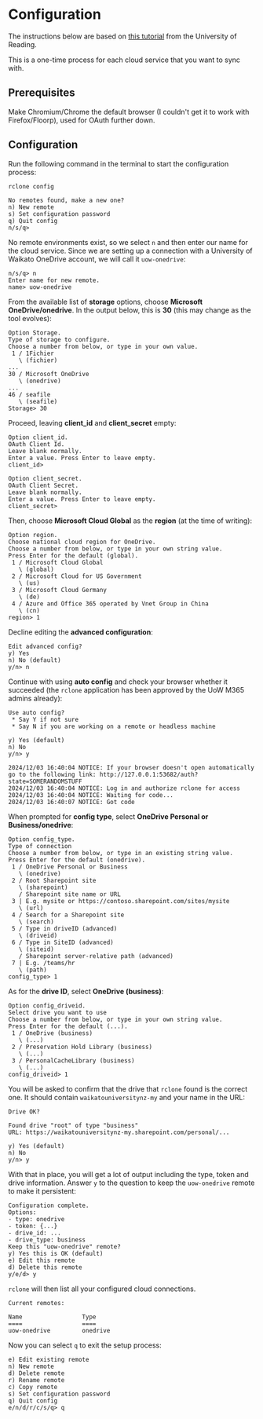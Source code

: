 # Configuration

The instructions below are based on [this tutorial](https://research.reading.ac.uk/act/knowledgebase/rclone-sync/)
from the University of Reading.

This is a one-time process for each cloud service that you want to sync with.


## Prerequisites

Make Chromium/Chrome the default browser (I couldn't get it to work with Firefox/Floorp), used for OAuth further down.


## Configuration

Run the following command in the terminal to start the configuration process:

```bash
rclone config
```

```
No remotes found, make a new one?
n) New remote
s) Set configuration password
q) Quit config
n/s/q> 
```

No remote environments exist, so we select `n` and then enter our name for the cloud service.
Since we are setting up a connection with a University of Waikato OneDrive account, we will call it `uow-onedrive`: 

```
n/s/q> n
Enter name for new remote.
name> uow-onedrive
```

From the available list of **storage** options, choose **Microsoft OneDrive/onedrive**. In the
output below, this is **30** (this may change as the tool evolves):

```
Option Storage.
Type of storage to configure.
Choose a number from below, or type in your own value.
 1 / 1Fichier
   \ (fichier)
...
30 / Microsoft OneDrive
   \ (onedrive)
...
46 / seafile
   \ (seafile)
Storage> 30
```

Proceed, leaving **client_id** and **client_secret** empty:  

```
Option client_id.
OAuth Client Id.
Leave blank normally.
Enter a value. Press Enter to leave empty.
client_id>

Option client_secret.
OAuth Client Secret.
Leave blank normally.
Enter a value. Press Enter to leave empty.
client_secret>
```

Then, choose **Microsoft Cloud Global** as the **region** (at the time of writing):

```
Option region.
Choose national cloud region for OneDrive.
Choose a number from below, or type in your own string value.
Press Enter for the default (global).
 1 / Microsoft Cloud Global
   \ (global)
 2 / Microsoft Cloud for US Government
   \ (us)
 3 / Microsoft Cloud Germany
   \ (de)
 4 / Azure and Office 365 operated by Vnet Group in China
   \ (cn)
region> 1
```

Decline editing the **advanced configuration**:

```
Edit advanced config?
y) Yes
n) No (default)
y/n> n
```

Continue with using **auto config** and check your browser whether it succeeded 
(the `rclone` application has been approved by the UoW M365 admins already):

```
Use auto config?
 * Say Y if not sure
 * Say N if you are working on a remote or headless machine

y) Yes (default)
n) No
y/n> y

2024/12/03 16:40:04 NOTICE: If your browser doesn't open automatically go to the following link: http://127.0.0.1:53682/auth?state=SOMERANDOMSTUFF
2024/12/03 16:40:04 NOTICE: Log in and authorize rclone for access
2024/12/03 16:40:04 NOTICE: Waiting for code...
2024/12/03 16:40:07 NOTICE: Got code
```

When prompted for **config type**, select **OneDrive Personal or Business/onedrive**:  

```
Option config_type.
Type of connection
Choose a number from below, or type in an existing string value.
Press Enter for the default (onedrive).
 1 / OneDrive Personal or Business
   \ (onedrive)
 2 / Root Sharepoint site
   \ (sharepoint)
   / Sharepoint site name or URL
 3 | E.g. mysite or https://contoso.sharepoint.com/sites/mysite
   \ (url)
 4 / Search for a Sharepoint site
   \ (search)
 5 / Type in driveID (advanced)
   \ (driveid)
 6 / Type in SiteID (advanced)
   \ (siteid)
   / Sharepoint server-relative path (advanced)
 7 | E.g. /teams/hr
   \ (path)
config_type> 1
```

As for the **drive ID**, select **OneDrive (business)**:  

```
Option config_driveid.
Select drive you want to use
Choose a number from below, or type in your own string value.
Press Enter for the default (...).
 1 / OneDrive (business)
   \ (...)
 2 / Preservation Hold Library (business)
   \ (...)
 3 / PersonalCacheLibrary (business)
   \ (...)
config_driveid> 1
```

You will be asked to confirm that the drive that `rclone` found is the correct one. It should contain
`waikatouniversitynz-my` and your name in the URL:

```
Drive OK?

Found drive "root" of type "business"
URL: https://waikatouniversitynz-my.sharepoint.com/personal/...

y) Yes (default)
n) No
y/n> y
```

With that in place, you will get a lot of output including the type, token and drive information. 
Answer `y` to the question to keep the `uow-onedrive` remote to make it persistent: 

```
Configuration complete.
Options:
- type: onedrive
- token: {...}
- drive_id: ...
- drive_type: business
Keep this "uow-onedrive" remote?
y) Yes this is OK (default)
e) Edit this remote
d) Delete this remote
y/e/d> y
```

`rclone` will then list all your configured cloud connections.

```
Current remotes:

Name                 Type
====                 ====
uow-onedrive         onedrive
```

Now you can select `q` to exit the setup process:

```
e) Edit existing remote
n) New remote
d) Delete remote
r) Rename remote
c) Copy remote
s) Set configuration password
q) Quit config
e/n/d/r/c/s/q> q
```
